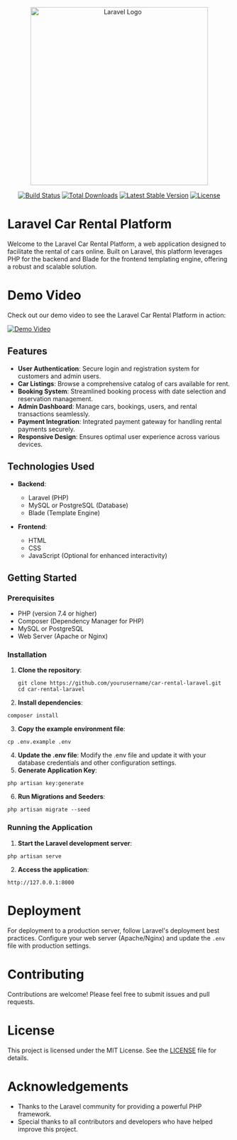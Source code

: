 <p align="center"><a href="https://laravel.com" target="_blank"><img src="https://raw.githubusercontent.com/laravel/art/master/logo-lockup/5%20SVG/2%20CMYK/1%20Full%20Color/laravel-logolockup-cmyk-red.svg" width="400" alt="Laravel Logo"></a></p>

<p align="center">
<a href="https://github.com/laravel/framework/actions"><img src="https://github.com/laravel/framework/workflows/tests/badge.svg" alt="Build Status"></a>
<a href="https://packagist.org/packages/laravel/framework"><img src="https://img.shields.io/packagist/dt/laravel/framework" alt="Total Downloads"></a>
<a href="https://packagist.org/packages/laravel/framework"><img src="https://img.shields.io/packagist/v/laravel/framework" alt="Latest Stable Version"></a>
<a href="https://packagist.org/packages/laravel/framework"><img src="https://img.shields.io/packagist/l/laravel/framework" alt="License"></a>
</p>

# Laravel Car Rental Platform

Welcome to the Laravel Car Rental Platform, a web application designed to facilitate the rental of cars online. Built on Laravel, this platform leverages PHP for the backend and Blade for the frontend templating engine, offering a robust and scalable solution.

# Demo Video

Check out our demo video to see the Laravel Car Rental Platform in action:

[![Demo Video](https://res.cloudinary.com/dec4mifcv/image/upload/v1720796140/PORTFOLIO%20PROJECT%20IMAGES/f4ezjqlmdbm441tuyqj8.png)]([https://res.cloudinary.com/your_cloud_name/video/upload/v123456789/demo_video.mp4](https://res.cloudinary.com/dec4mifcv/video/upload/v1720798609/car_rental_-_Made_with_Clipchamp_q8s3ll.mp4))

## Features

- **User Authentication**: Secure login and registration system for customers and admin users.
- **Car Listings**: Browse a comprehensive catalog of cars available for rent.
- **Booking System**: Streamlined booking process with date selection and reservation management.
- **Admin Dashboard**: Manage cars, bookings, users, and rental transactions seamlessly.
- **Payment Integration**: Integrated payment gateway for handling rental payments securely.
- **Responsive Design**: Ensures optimal user experience across various devices.

## Technologies Used

- **Backend**:
  - Laravel (PHP)
  - MySQL or PostgreSQL (Database)
  - Blade (Template Engine)

- **Frontend**:
  - HTML
  - CSS
  - JavaScript (Optional for enhanced interactivity)

## Getting Started

### Prerequisites

- PHP (version 7.4 or higher)
- Composer (Dependency Manager for PHP)
- MySQL or PostgreSQL
- Web Server (Apache or Nginx)

### Installation

1. **Clone the repository**:
   ```
   git clone https://github.com/yourusername/car-rental-laravel.git
   cd car-rental-laravel
    ```
2. **Install dependencies**:
```
composer install

```
3. **Copy the example environment file**:
```
cp .env.example .env

```
4. **Update the .env file**:
Modify the .env file and update it with your database credentials and other configuration settings.
5. **Generate Application Key**:
```
php artisan key:generate

```
6. **Run Migrations and Seeders**:
```
php artisan migrate --seed

```
### Running the Application
1. **Start the Laravel development server**:
```
php artisan serve

```
2. **Access the application**:
```
http://127.0.0.1:8000

```
# Deployment

For deployment to a production server, follow Laravel's deployment best practices. Configure your web server (Apache/Nginx) and update the `.env` file with production settings.

# Contributing

Contributions are welcome! Please feel free to submit issues and pull requests.

# License

This project is licensed under the MIT License. See the [LICENSE](LICENSE) file for details.

# Acknowledgements

- Thanks to the Laravel community for providing a powerful PHP framework.
- Special thanks to all contributors and developers who have helped improve this project.
